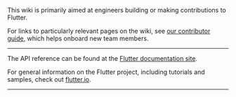This wiki is primarily aimed at engineers building or making contributions to Flutter.

For links to particularly relevant pages on the wiki, see [our contributor guide](https://github.com/flutter/flutter/blob/master/CONTRIBUTING.md), which helps onboard new team members.


***

The API reference can be found at the [Flutter documentation site](https://docs.flutter.io/).

For general information on the Flutter project, including tutorials and samples, check out [flutter.io](https://flutter.io).

***
